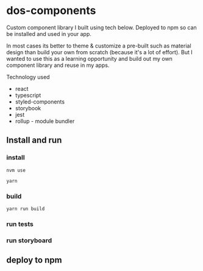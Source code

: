 # dos-components
Custom component library I built using tech below. Deployed to npm so can be installed and used in your app.

In most cases its better to theme & customize a pre-built such as material design than build your own from scratch (because it's a lot of effort). But I wanted to use this as a learning opportunity and build out my own component library and reuse in my apps.

Technology used
* react
* typescript
* styled-components
* storybook
* jest
* rollup - module bundler

## Install and run

### install
`nvm use`

`yarn`

### build
`yarn run build`

### run tests


### run storyboard


## deploy to npm

